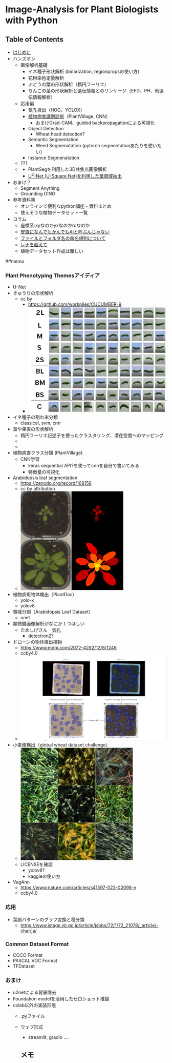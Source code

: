 # Image-Analysis for Plant Biologists with Python

## Table of Contents
- [はじめに](columns/introduction.md)
- ハンズオン
  - 画像解析基礎
    - イネ種子形状解析 (binarization, regionpropsの使い方)
    - 花粉染色定量解析
    - ぶどうの葉の形状解析（楕円フーリエ）
    - りんごの葉の形状解析と遺伝情報とのリンケージ（EFD、PH、他遺伝情報解析）
  - 応用編
    - 気孔検出（HOG、YOLOX）
    - [植物病害識別診断](notebooks/plantvilllage.ipynb)（PlantVillage, CNN）
      - おまけGrad-CAM、guided backpropagationによる可視化
    - Object Detection
      - Wheat head detection?
    - Semantic Segmentation
      - Weed Segmenatation (pytorch segmentationあたりを使いたい)
    - Instance Segmenatation
  - ???
  - 
    - PlantSegを利用した3D共焦点画像解析
    - [U<sup>2</sup>-Net (U-Square Net)を利用した葉領域抽出](notebooks/u2netp.ipynb)
- おまけ？
  - Segment Anything
  - Grounding DINO
- 参考資料集
  - オンラインで便利なpython講座・資料まとめ
  - 使えそうな植物データセット一覧
- コラム
  - 座標系:xyなのかyxなのかrcなのか
  - [安直になんでもかんでもAIと呼ぶんじゃない](columns/using_the_term_AI.md)
  - [ファイルとフォルダ名の命名規則について](columns/file_name.md)
  - [レナを超えて](columns/lenna.md)
  - 植物データセット作成は難しい




##memo

### Plant Phenotyping Themesアイディア
- U-Net
- きゅうりの形状解析
  - cc by
    - https://github.com/workpiles/CUCUMBER-9
    - ![img_3.png](assets/img_3.png)
- イネ種子の割れ米分類
  - classical, svm, cnn
- 葉や果実の形状解析
  - 楕円フーリエ記述子を使ったクラスタリング、潜在空間へのマッピング
  - 
  - 
- 植物病害クラス分類 (PlantVillage)
  - CNN学習
    - keras sequential API?を使ってcnnを自分で書いてみる
    - 特徴量の可視化
- Arabidopsis leaf segmentation
  - https://zenodo.org/record/168158
  - cc by attribution
  - ![img_2.png](assets/img_2.png)
- 植物病斑物体検出（PlantDoc）
  - yolo-x
  - yolov8
- 領域分割（Arabidopsis Leaf Dataset）
  - unet
- 顕微鏡画像解析がなにか１つほしい
  - ためしげさん　気孔
    - detectron2?
- ドローンの物体検出植物
  - https://www.mdpi.com/2072-4292/12/8/1246
  - ccby4.0
  - ![img.png](assets/img.png)
- 小麦穂検出（global wheat dataset challenge）
  - ![img_1.png](assets/img_1.png)
  - LICENSEを確認
    - yolov8? 
    - kaggleの使い方
- VegAnn
  - https://www.nature.com/articles/s41597-023-02098-y
  - ccby4.0
### 応用
- 葉脈パターンのグラフ変換と種分類
  - https://www.jstage.jst.go.jp/article/jsbbs/72/1/72_21078/_article/-char/ja/

### Common Dataset Format
- COCO Format
- PASCAL VOC Format
- TFDataset

### おまけ
- u2netによる背景除去
- Foundation modelを活用したゼロショット推論
- colab以外の実装形態
  - .pyファイル
  - ウェブ形式
    - streamlit, gradio ....


    メモ
    - 
